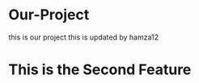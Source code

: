 # Our-Project
this is our project 
this is updated by hamza12


<h1> This is the Second Feature </h2>
